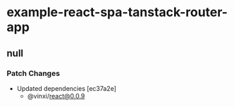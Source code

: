 # example-react-spa-tanstack-router-app

## null

### Patch Changes

- Updated dependencies [ec37a2e]
  - @vinxi/react@0.0.9
